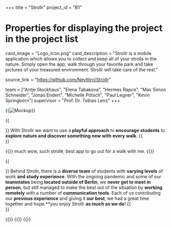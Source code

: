 +++
title = "Strollr"
project_id = "B1"

# Properties for displaying the project in the project list
card_image = "Logo_Icon.png"
card_description = "Strollr is a mobile application which allows you to collect and keep all of your strolls in the nature. Simply open the app, walk through your favorite park and take pictures of your treasured environment. Strollr will take care of the rest."


source_link = "https://github.com/Neyttirri/Strollr"


team = ["Antje Stockhaus", "Elena Tabakova", "Hermes Rapce", "Max Simon Schneider", "Jonas Endert", "Michelle Pötsch", "Paul Legner", "Kevin Springborn"]
supervisor = "Prof. Dr. Tobias Lenz"
+++


{{<image src="firstMockupTest.png" alt="Mockup" >}}

{{<section title="Our Goals">}}
With Strollr we want to use a **playful approach** to **encourage students** to **explore nature and discover something new with every walk**.
{{</section>}}

{{<quote source="https://developer.mozilla.org/en-US/docs/Web/HTML/Element/blockquote" caption="Doge">}}
much wow, such stroll**r**, best app to go out for a walk with me.
{{</quote>}}

{{<section title="The Team">}}
Behind Strollr, there is a **diverse team** of students with **varying levels** of work **and study experience**. With the ongoing pandemic and some of our **teammates** being **located outside of Berlin**, we **never got to meet in person**, but still managed to make the best out of the situation by **working remotely** with a number of **communication tools**. 
Each of us contributing our **previous experience** and giving it **our best**, we had a great time together and hope **you enjoy Strollr **as much as we do**!
{{</section >}}

{{<gallery>}}
{{<team-member image="kevin.jpg" name="Kev">}}
{{</gallery>}}
